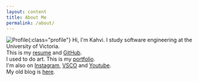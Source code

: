 ```yaml
---
layout: content
title: About Me
permalink: /about/
---
```

![Profile](/assets/profile2_compressed.jpg){:class="profile"}
Hi, I'm Kahvi. I study software engineering at the University of Victoria.  
This is my [resume](/resume/) and [GitHub](https://github.com/iamkahvi).  
I used to do art. This is my [portfolio](http://kahvipatel.com/archive/portfolio.html).  
I'm also on [Instagram](https://www.instagram.com/iamkahvi), [VSCO](https://www.vsco.com/iamkahvi) and [Youtube](https://www.youtube.com/user/techkid105).  
My old blog is [here](../archive/index.html).  

